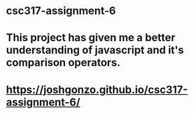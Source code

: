 # csc317-assignment-6

# This project has given me a better understanding of javascript and it's comparison operators.

# https://joshgonzo.github.io/csc317-assignment-6/
